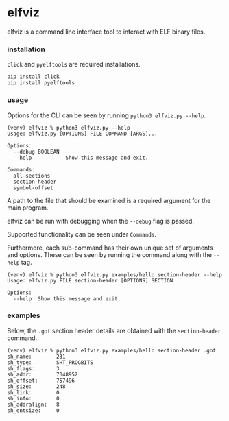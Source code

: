 # elfviz

elfviz is a command line interface tool to interact with ELF 
binary files.  

### installation

`click` and `pyelftools` are required installations.  

```
pip install click
pip install pyelftools
```

### usage

Options for the CLI can be seen by running `python3 elfviz.py --help`.  

```
(venv) elfviz % python3 elfviz.py --help
Usage: elfviz.py [OPTIONS] FILE COMMAND [ARGS]...

Options:
  --debug BOOLEAN
  --help           Show this message and exit.

Commands:
  all-sections
  section-header
  symbol-offset

```

A path to the file that should be examined is a required argument
for the main program.  

elfviz can be run with debugging when the `--debug` flag is passed. 

Supported functionality can be seen under `Commands`. 

Furthermore, each sub-command has their own unique set of arguments and options.
These can be seen by running the command along with the `--help` tag.  

```
(venv) elfviz % python3 elfviz.py examples/hello section-header --help
Usage: elfviz.py FILE section-header [OPTIONS] SECTION

Options:
  --help  Show this message and exit.
```

### examples

Below, the `.got` section header details are obtained with the `section-header`
command.  

```
(venv) elfviz % python3 elfviz.py examples/hello section-header .got
sh_name:        231
sh_type:        SHT_PROGBITS
sh_flags:       3
sh_addr:        7048952
sh_offset:      757496
sh_size:        248
sh_link:        0
sh_info:        0
sh_addralign:   8
sh_entsize:     0
```


